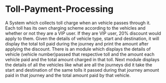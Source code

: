 # Toll-Payment-Processing
A System which collects toll charge when an vehicle passes through it.
Each toll has its own charging scheme according to the vehicles and whether or not they are a VIP user.  If they are VIP user, 20% discount would apply to them.
Given the details of vehicle type, start  and destination, it will display the total toll paid during the journey and print the amount after applying the discount.
There is an module which displays the details of vehicle (vehicle number)passed that respective toll and the amount each vehicle paid and the total amount charged in that toll.
Next module  displays the details of all the vehicles like what are all the journeys did it take the start and destination of the same tolls it passed during that journey amount paid in that journey and the total amount paid by that vehicle.
